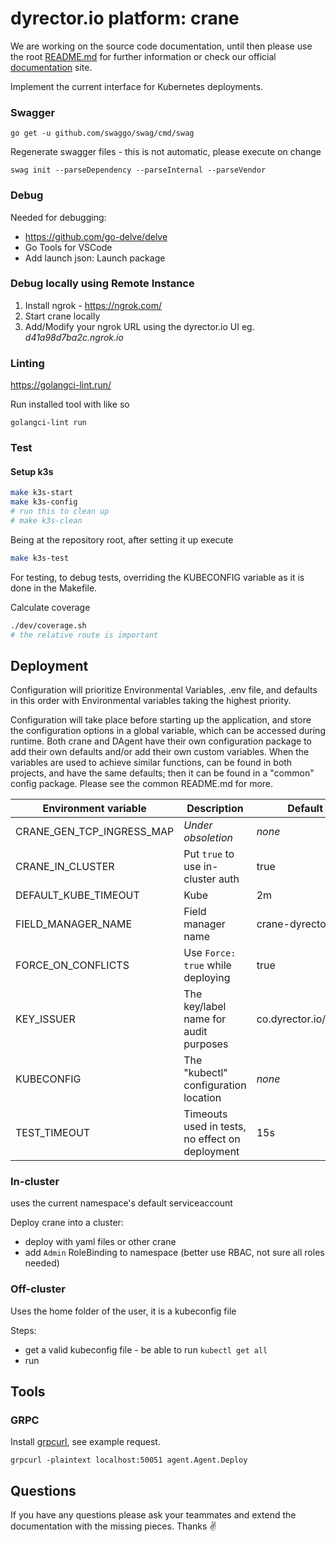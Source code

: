 # dyrector.io platform: crane
We are working on the source code documentation, until then please use the root [README.md](../../../README.md) for further information or check our official [documentation](https://docs.dyrector.io/) site.

Implement the current interface for Kubernetes deployments.

### Swagger

```
go get -u github.com/swaggo/swag/cmd/swag
```

Regenerate swagger files - this is not automatic, please execute on change

```
swag init --parseDependency --parseInternal --parseVendor
```

### Debug

Needed for debugging:

-   https://github.com/go-delve/delve
-   Go Tools for VSCode
-   Add launch json: Launch package

### Debug locally using Remote Instance

1. Install ngrok - https://ngrok.com/
2. Start crane locally
3. Add/Modify your ngrok URL using the dyrector.io UI eg. _d41a98d7ba2c.ngrok.io_

### Linting

https://golangci-lint.run/

Run installed tool with like so

```
golangci-lint run
```

### Test

#### Setup k3s

```sh
make k3s-start
make k3s-config
# run this to clean up
# make k3s-clean
```

Being at the repository root, after setting it up execute

```sh
make k3s-test
```

For testing, to debug tests, overriding the KUBECONFIG variable as it is done
in the Makefile.

Calculate coverage

```sh
./dev/coverage.sh
# the relative route is important
```

## Deployment

Configuration will prioritize Environmental Variables, .env file, and defaults in this order with Environmental variables taking the highest priority.

Configuration will take place before starting up the application, and store the configuration options in a global variable, which can be accessed during runtime. Both crane and DAgent have their own configuration package to add their own defaults and/or add their own custom variables. When the variables are used to achieve similar functions, can be found in both projects, and have the same defaults; then it can be found in a "common" config package. Please see the common README.md for more.

| Environment variable      | Description                                     | Default               |
| ------------------------- | ----------------------------------------------- | --------------------- |
| CRANE_GEN_TCP_INGRESS_MAP | _Under obsoletion_                              | _none_                |
| CRANE_IN_CLUSTER          | Put `true` to use in-cluster auth               | true                  |
| DEFAULT_KUBE_TIMEOUT      | Kube                                            | 2m                    |
| FIELD_MANAGER_NAME        | Field manager name                              | crane-dyrector-io     |
| FORCE_ON_CONFLICTS        | Use `Force: true` while deploying               | true                  |
| KEY_ISSUER                | The key/label name for audit purposes           | co.dyrector.io/issuer |
| KUBECONFIG                | The "kubectl" configuration location            | _none_                |
| TEST_TIMEOUT              | Timeouts used in tests, no effect on deployment | 15s                   |

### In-cluster

uses the current namespace's default serviceaccount

Deploy crane into a cluster:

-   deploy with yaml files or other crane
-   add `Admin` RoleBinding to namespace (better use RBAC, not sure all roles needed)

### Off-cluster

Uses the home folder of the user, it is a kubeconfig file

Steps:

-   get a valid kubeconfig file - be able to run `kubectl get all`
-   run

## Tools

### GRPC

Install [grpcurl](https://github.com/fullstorydev/grpcurl), see example request.

```
grpcurl -plaintext localhost:50051 agent.Agent.Deploy
```

## Questions

If you have any questions please ask your teammates and extend the documentation with the missing pieces. Thanks ✌️
